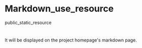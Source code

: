 # Markdown_use_resource
public_static_resource
#
It will be displayed on the project homepage's markdown page.

